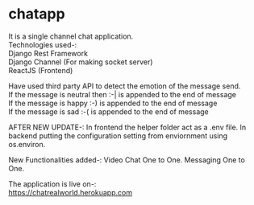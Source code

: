 # chatapp
It is a single channel chat application. <br/>
Technologies used-:<br/>
Django Rest Framework<br/>
Django Channel (For making socket server)<br/>
ReactJS (Frontend)<br/>

Have used third party API to detect the emotion of the message send.<br>
If the message is neutral then :-| is appended to the end of message<br>
If the message is happy :-) is appended to the end of message<br>
If the message is sad :-( is appended to the end of message
<br/>



AFTER NEW UPDATE-:
In frontend the helper folder act as a .env file.
In backend putting the configuration setting from enviornment using os.environ.

New Functionalities added-:
Video Chat One to One.
Messaging One to One.

The application is live on-:<br/>
https://chatrealworld.herokuapp.com
